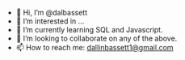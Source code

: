 - 👋 Hi, I’m @dalbassett
- 👀 I’m interested in ...
- 🌱 I’m currently learning SQL and Javascript.
- 💞️ I’m looking to collaborate on any of the above.
- 📫 How to reach me: dallinbassett1@gmail.com

<!---
dalbassett/dalbassett is a ✨ special ✨ repository because its `README.md` (this file) appears on your GitHub profile.
You can click the Preview link to take a look at your changes.
--->
